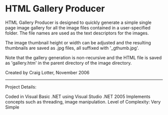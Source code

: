 HTML Gallery Producer
=====================

HTML Gallery Producer is designed to quickly generate a simple single page image gallery for all the image files contained in a user-specified folder. The file names are used as the text descriptors for the images. 

The image thumbnail height or width can be adjusted and the resulting thumbnails are saved as .jpg files, all suffixed with '_gthumb.jpg'.

Note that the gallery generation is non-recursive and the HTML file is saved as 'gallery.htm' in the parent directory of the image directory.

Created by Craig Lotter, November 2006

*********************************

Project Details:

Coded in Visual Basic .NET using Visual Studio .NET 2005
Implements concepts such as threading, image manipulation.
Level of Complexity: Very Simple
